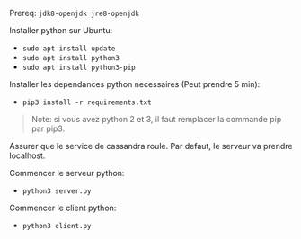 Prereq: `jdk8-openjdk jre8-openjdk`

Installer python sur Ubuntu:
- `sudo apt install update`
- `sudo apt install python3`
- `sudo apt install python3-pip`

Installer les dependances python necessaires (Peut prendre 5 min):
- `pip3 install -r requirements.txt`

>Note: si vous avez python 2 et 3, il faut remplacer la commande pip par pip3.

Assurer que le service de cassandra roule. Par defaut, le serveur va prendre localhost.

Commencer le serveur python:
- `python3 server.py`

Commencer le client python:

- `python3 client.py`

